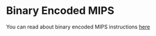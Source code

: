 # Binary Encoded MIPS
You can read about binary encoded MIPS instructions [here](https://student.cs.uwaterloo.ca/~isg/res/mips/opcodes) 